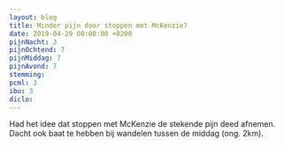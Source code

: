```yaml
---
layout: blog
title: Minder pijn door stoppen met McKenzie?
date: 2019-04-29 00:00:00 +0200
pijnNacht: 3
pijnOchtend: 7
pijnMiddag: 7
pijnAvond: 7
stemming: 
pcml: 3
ibu: 3
diclo: 
---
```


Had het idee dat stoppen met McKenzie de stekende pijn deed afnemen. Dacht ook baat te hebben bij wandelen tussen de middag (ong. 2km).

